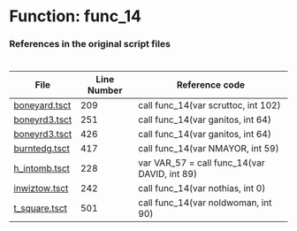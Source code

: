 # Function: func_14
### References in the original script files

#

| File | Line Number | Reference code |
| --- | --- | --- |
| [boneyard.tsct](../../../out/boneyard.tsct#L209) | 209 | call func_14(var scruttoc, int 102) |
| [boneyrd3.tsct](../../../out/boneyrd3.tsct#L251) | 251 | call func_14(var ganitos, int 64) |
| [boneyrd3.tsct](../../../out/boneyrd3.tsct#L426) | 426 | call func_14(var ganitos, int 64) |
| [burntedg.tsct](../../../out/burntedg.tsct#L417) | 417 | call func_14(var NMAYOR, int 59) |
| [h_intomb.tsct](../../../out/h_intomb.tsct#L228) | 228 | var VAR_57 = call func_14(var DAVID, int 89) |
| [inwiztow.tsct](../../../out/inwiztow.tsct#L242) | 242 | call func_14(var nothias, int 0) |
| [t_square.tsct](../../../out/t_square.tsct#L501) | 501 | call func_14(var noldwoman, int 90) |
